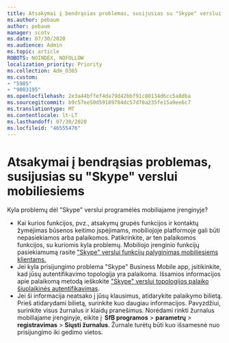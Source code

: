 ```yaml
---
title: Atsakymai į bendrąsias problemas, susijusias su "Skype" verslui mobiliesiems
ms.author: pebaum
author: pebaum
manager: scotv
ms.date: 07/30/2020
ms.audience: Admin
ms.topic: article
ROBOTS: NOINDEX, NOFOLLOW
localization_priority: Priority
ms.collection: Adm_O365
ms.custom:
- "5985"
- "9003195"
ms.openlocfilehash: 2e3a44bffef4da79d42bbf91c80134d6cc5a8dba
ms.sourcegitcommit: b9c57ee50d59189784dc57d70a235fe15a9ee6c7
ms.translationtype: MT
ms.contentlocale: lt-LT
ms.lasthandoff: 07/30/2020
ms.locfileid: "46555476"
---
```

# <a name="answers-to-common-issues-with-skype-for-business-for-mobile"></a>Atsakymai į bendrąsias problemas, susijusias su "Skype" verslui mobiliesiems

Kyla problemų dėl "Skype" verslui programėlės mobiliajame įrenginyje?

- Kai kurios funkcijos, pvz., atsakymų grupės funkcijos ir kontaktų žymėjimas būsenos keitimo įspėjimams, mobiliojoje platformoje gali būti nepasiekiamos arba palaikomos. Patikrinkite, ar ten palaikomos funkcijos, su kuriomis kyla problemų. Mobiliojo įrenginio funkcijų pasiekiamumą rasite ["Skype" verslui funkcijų palyginimas mobiliesiems klientams.](https://technet.microsoft.com/library/Dn951412.aspx)
- Jei kyla prisijungimo problema "Skype" Business Mobile app, įsitikinkite, kad jūsų autentifikavimo topologija yra palaikoma. Išsamios informacijos apie palaikomą metodą ieškokite ["Skype" verslui topologijos palaiko šiuolaikinės autentifikavimas](https://docs.microsoft.com/skypeforbusiness/plan-your-deployment/modern-authentication/topologies-supported).  
- Jei ši informacija neatsako į jūsų klausimus, atidarykite palaikymo bilietą. Prieš atidarydami bilietą, surinkite kuo daugiau informacijos. Pavyzdžiui, surinkite visus žurnalus ir klaidų pranešimus. Norėdami rinkti žurnalus mobiliajame įrenginyje, eikite į  **SfB programos** >   **parametrų**  >   **registravimas**  >   **Siųsti žurnalus**. Žurnale turėtų būti kuo išsamesnė nuo prisijungimo iki gedimo vietos.
